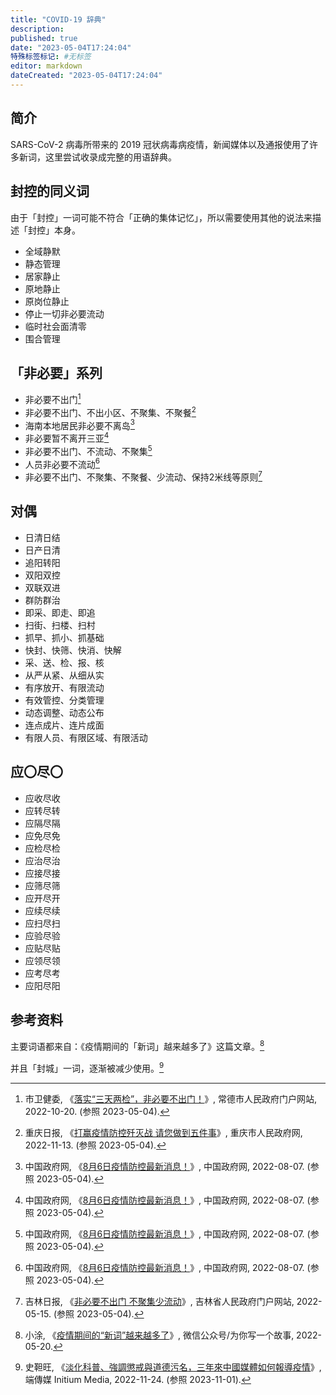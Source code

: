 ```yaml
---
title: "COVID-19 辞典"
description:
published: true
date: "2023-05-04T17:24:04"
特殊标签标记: #无标签
editor: markdown
dateCreated: "2023-05-04T17:24:04"
---
```


## 简介

SARS-CoV-2 病毒所带来的 2019 冠状病毒病疫情，新闻媒体以及通报使用了许多新词，这里尝试收录成完整的用语辞典。

## 封控的同义词

由于「封控」一词可能不符合「正确的集体记忆」，所以需要使用其他的说法来描述「封控」本身。

+   全域静默
+   静态管理
+   居家静止
+   原地静止
+   原岗位静止
+   停止一切非必要流动
+   临时社会面清零
+   围合管理

## 「非必要」系列

+   非必要不出门[^53738]
+   非必要不出门、不出小区、不聚集、不聚餐[^94399]
+   海南本地居民非必要不离岛[^04494]
+   非必要暂不离开三亚[^04494]
+   非必要不出门、不流动、不聚集[^04494]
+   人员非必要不流动[^04494]
+   非必要不出门、不聚集、不聚餐、少流动、保持2米线等原则[^50719]

[^53738]: 市卫健委, 《[落实“三天两检”，非必要不出门！](https://web.archive.org/web/20230504095212/https://www.changde.gov.cn/ztlmu/fkxxgzbd/yqfkzccs/sjzccs/content_953738)》, 常德市人民政府门户网站, 2022-10-20. (参照 2023-05-04).

[^94399]: 重庆日报, 《[打赢疫情防控歼灭战 请您做到五件事](https://web.archive.org/web/20221113033006/http://www.cq.gov.cn/ywdt/jrcq/202211/t20221113_11294399.html)》, 重庆市人民政府网, 2022-11-13. (参照 2023-05-04).

[^04494]: 中国政府网, 《[8月6日疫情防控最新消息！](https://web.archive.org/web/20220825223326/http://www.gov.cn/fuwu/2022-08/07/content_5704494.htm)》, 中国政府网, 2022-08-07. (参照 2023-05-04).

[^50719]: 吉林日报, 《[非必要不出门 不聚集少流动](https://web.archive.org/web/20230504095223/http://www.jl.gov.cn/szfzt/jlzxd/fkzs/202205/t20220515_8450719.html)》, 吉林省人民政府门户网站, 2022-05-15. (参照 2023-05-04).

## 对偶

+   日清日结
+   日产日清
+   追阳转阳
+   双阳双控
+   双联双进
+   群防群治
+   即采、即走、即追
+   扫街、扫楼、扫村
+   抓早、抓小、抓基础
+   快封、快筛、快消、快解
+   采、送、检、报、核
+   从严从紧、从细从实
+   有序放开、有限流动
+   有效管控、分类管理
+   动态调整、动态公布
+   连点成片、连片成面
+   有限人员、有限区域、有限活动

## 应〇尽〇

+   应收尽收
+   应转尽转
+   应隔尽隔
+   应免尽免
+   应检尽检
+   应治尽治
+   应接尽接
+   应筛尽筛
+   应开尽开
+   应续尽续
+   应扫尽扫
+   应验尽验
+   应贴尽贴
+   应领尽领
+   应考尽考
+   应阳尽阳

## 参考资料

主要词语都来自：《疫情期间的「新词」越来越多了》这篇文章。[^VC4CA]

[^VC4CA]: 小涂, 《[疫情期间的“新词”越来越多了](https://web.archive.org/web/20220520125107/https://mp.weixin.qq.com/s/4RXYoFhgQ22QeHaRTVC4CA)》, 微信公众号/为你写一个故事, 2022-05-20.

并且「封城」一词，逐渐被减少使用。[^91759]

[^91759]: 史靼旺, 《[淡化科普、強調懲戒與道德污名，三年來中國媒體如何報導疫情](https://web.archive.org/web/20230801191759/https://theinitium.com/article/20221124-mainland-covid19-3years-propaganda/)》, 端傳媒 Initium Media, 2022-11-24. (参照 2023-11-01).
